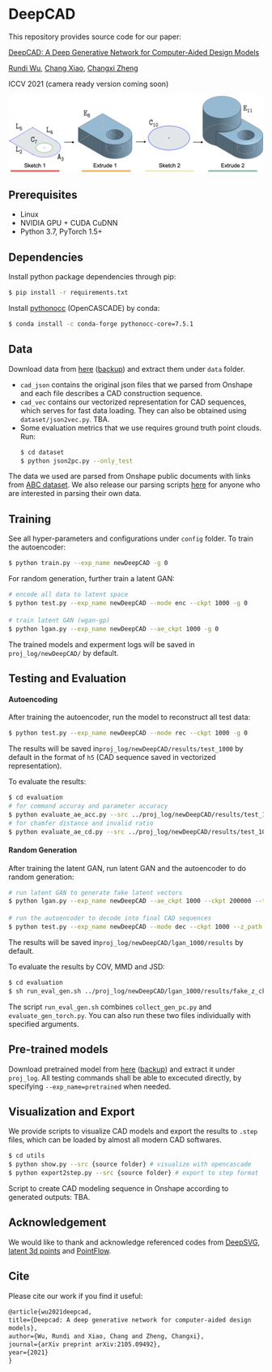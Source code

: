# DeepCAD
This repository provides source code for our paper:

[DeepCAD: A Deep Generative Network for Computer-Aided Design Models](https://arxiv.org/abs/2105.09492)

[Rundi Wu](https://chriswu1997.github.io), [Chang Xiao](http://chang.engineer), [Changxi Zheng](http://www.cs.columbia.edu/~cxz/index.htm)

ICCV 2021 (camera ready version coming soon)

<p align="center">
  <img src='teaser.png' width=600>
</p>

## Prerequisites

- Linux
- NVIDIA GPU + CUDA CuDNN
- Python 3.7, PyTorch 1.5+


## Dependencies

Install python package dependencies through pip:

```bash
$ pip install -r requirements.txt
```

Install [pythonocc](https://github.com/tpaviot/pythonocc-core) (OpenCASCADE) by conda:

```bash
$ conda install -c conda-forge pythonocc-core=7.5.1
```


## Data

Download data from [here](http://www.cs.columbia.edu/cg/deepcad/data.tar) ([backup](https://drive.google.com/drive/folders/1mSJBZjKC-Z5I7pLPTgb4b5ZP-Y6itvGG?usp=sharing)) and extract them under `data` folder. 
- `cad_json` contains the original json files that we parsed from Onshape and each file describes a CAD construction sequence. 
- `cad_vec` contains our vectorized representation for CAD sequences, which serves for fast data loading. They can also be obtained using `dataset/json2vec.py`.
TBA.
- Some evaluation metrics that we use requires ground truth point clouds. Run:
  ```bash
  $ cd dataset
  $ python json2pc.py --only_test
  ```
The data we used are parsed from Onshape public documents with links from [ABC dataset](https://archive.nyu.edu/handle/2451/61215). We also release our parsing scripts [here](https://github.com/ChrisWu1997/onshape-cad-parser) for anyone who are interested in parsing their own data.


## Training
See all hyper-parameters and configurations under `config` folder. To train the autoencoder:

```bash
$ python train.py --exp_name newDeepCAD -g 0
```

For random generation, further train a latent GAN:

```bash
# encode all data to latent space
$ python test.py --exp_name newDeepCAD --mode enc --ckpt 1000 -g 0

# train latent GAN (wgan-gp)
$ python lgan.py --exp_name newDeepCAD --ae_ckpt 1000 -g 0
```

The trained models and experment logs will be saved in `proj_log/newDeepCAD/` by default. 



## Testing and Evaluation

#### __Autoencoding__

  After training the autoencoder, run the model to reconstruct all test data:

  ```bash
  $ python test.py --exp_name newDeepCAD --mode rec --ckpt 1000 -g 0
  ```
  The results will be saved in`proj_log/newDeepCAD/results/test_1000` by default in the format of `h5` (CAD sequence saved in vectorized representation).

  To evaluate the results:

  ```bash
  $ cd evaluation
  # for command accuray and parameter accuracy
  $ python evaluate_ae_acc.py --src ../proj_log/newDeepCAD/results/test_1000
  # for chamfer distance and invalid ratio
  $ python evaluate_ae_cd.py --src ../proj_log/newDeepCAD/results/test_1000 --parallel
  ```

#### __Random Generation__

  After training the latent GAN, run latent GAN and the autoencoder to do random generation:

  ```bash
  # run latent GAN to generate fake latent vectors
  $ python lgan.py --exp_name newDeepCAD --ae_ckpt 1000 --ckpt 200000 --test --n_samples 9000 -g 0
  
  # run the autoencoder to decode into final CAD sequences
  $ python test.py --exp_name newDeepCAD --mode dec --ckpt 1000 --z_path proj_log/newDeepCAD/lgan_1000/results/fake_z_ckpt200000_num9000.h5 -g 0
  ```
  The results will be saved in`proj_log/newDeepCAD/lgan_1000/results` by default.

  To evaluate the results by COV, MMD and JSD:

  ```bash
  $ cd evaluation
  $ sh run_eval_gen.sh ../proj_log/newDeepCAD/lgan_1000/results/fake_z_ckpt200000_num9000_dec 1000 0
  ```
  The script `run_eval_gen.sh` combines `collect_gen_pc.py` and `evaluate_gen_torch.py`. 
  You can also run these two files individually with specified arguments.


## Pre-trained models

Download pretrained model from [here](http://www.cs.columbia.edu/cg/deepcad/pretrained.tar) ([backup](https://drive.google.com/file/d/16RzOChCdLM5L1VUSFpgHwqU7JoQOF2Nd/view?usp=sharing)) and extract it under `proj_log`. All testing commands shall be able to excecuted directly, by specifying `--exp_name=pretrained` when needed.


## Visualization and Export
We provide scripts to visualize CAD models and export the results to `.step` files, which can be loaded by almost all modern CAD softwares.
```bash
$ cd utils
$ python show.py --src {source folder} # visualize with opencascade
$ python export2step.py --src {source folder} # export to step format
```
Script to create CAD modeling sequence in Onshape according to generated outputs: TBA.

## Acknowledgement
We would like to thank and acknowledge referenced codes from [DeepSVG](https://github.com/alexandre01/deepsvg), [latent 3d points](https://github.com/optas/latent_3d_points) and [PointFlow](https://github.com/stevenygd/PointFlow).

## Cite

Please cite our work if you find it useful:
```
@article{wu2021deepcad,
title={Deepcad: A deep generative network for computer-aided design models},
author={Wu, Rundi and Xiao, Chang and Zheng, Changxi},
journal={arXiv preprint arXiv:2105.09492},
year={2021}
}
```
